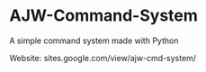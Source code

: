 # AJW-Command-System
A simple command system made with Python

Website: sites.google.com/view/ajw-cmd-system/
